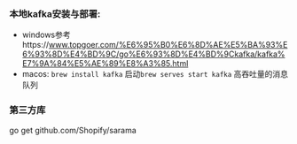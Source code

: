  ### 本地kafka安装与部署:
 + windows参考https://www.topgoer.com/%E6%95%B0%E6%8D%AE%E5%BA%93%E6%93%8D%E4%BD%9C/go%E6%93%8D%E4%BD%9Ckafka/kafka%E7%9A%84%E5%AE%89%E8%A3%85.html
 + macos: `brew install kafka` 启动`brew serves start kafka`
高吞吐量的消息队列

### 第三方库
 go get github.com/Shopify/sarama